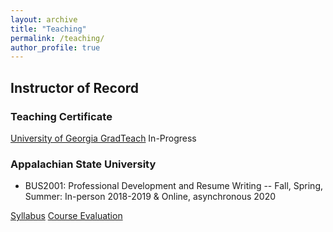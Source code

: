 ```yaml
---
layout: archive
title: "Teaching"
permalink: /teaching/
author_profile: true
---
```


## Instructor of Record

### Teaching Certificate

[University of Georgia GradTeach](https://www.ctl.uga.edu/grad-student/programs/certificate/) In-Progress

### Appalachian State University 
- BUS2001: Professional Development and Resume Writing -- Fall, Spring, Summer: In-person 2018-2019 & Online, asynchronous 2020

[Syllabus](/files/BUS2001Syllabus.pdf)
[Course Evaluation](/files/evaluation.pdf)

